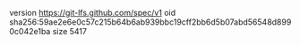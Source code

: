 version https://git-lfs.github.com/spec/v1
oid sha256:59ae2e6e0c57c215b64b6ab939bbc19cff2bb6d5b07abd56548d8990c042e1ba
size 5417
